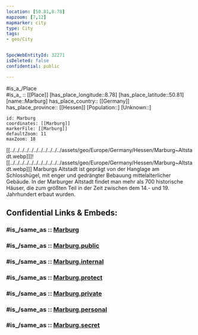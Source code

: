 ```yaml
---
location: [50.81,8.78] 
mapzoom: [7,12] 
mapmarker: city 
type: City
tags:
- geo/City


SpocWebEntityId: 32271
isDeleted: false
confidential: public

---
```

#is_a_/Place  
#is_a_ :: [[Place]] 
[has_place_longitude::8.78] 
[has_place_latitude::50.81] 
[name::Marburg] 
has_place_country:: [[Germany]]  
has_place_province:: [[Hessen]] 
[Population::] 
[Unknown::] 


```leaflet
id: Marburg
coordinates: [[Marburg]] 
markerFile: [[Marburg]] 
defaultZoom: 11 
maxZoom: 18
```

[[../../../../../../../../../../../assets/geo/Europe/Germany/Hessen/Marburg~Altstadt.webp]]]![[../../../../../../../../../../../assets/geo/Europe/Germany/Hessen/Marburg~Altstadt.webp]]]
Marburgs Altstadt ist geprägt von der Hanglage am Schlosshügel, 
mit enger und gedrängter Bebauung mittelalterlicher Gebäude. 
In der Marburger Altstadt findet man mehr als 700 historische Häuser, 
die zum größten Teil in der Zeit zwischen dem 14.- und 19. Jahrhundert erbaut wurden.


## Confidential Links & Embeds: 

### #is_/same_as :: [Marburg](/_Standards/Earth/Continent/Europe/Europe~Central/Germany/Germany~West/Hessen/counties~Hessen/Marburg-Biedenkopf/cities~Marburg-Biedenkopf/Marburg.md) 

### #is_/same_as :: [Marburg.public](/_public/Earth/Continent/Europe/Europe~Central/Germany/Germany~West/Hessen/counties~Hessen/Marburg-Biedenkopf/cities~Marburg-Biedenkopf/Marburg.public.md) 

### #is_/same_as :: [Marburg.internal](/_internal/Earth/Continent/Europe/Europe~Central/Germany/Germany~West/Hessen/counties~Hessen/Marburg-Biedenkopf/cities~Marburg-Biedenkopf/Marburg.internal.md) 

### #is_/same_as :: [Marburg.protect](/_protect/Earth/Continent/Europe/Europe~Central/Germany/Germany~West/Hessen/counties~Hessen/Marburg-Biedenkopf/cities~Marburg-Biedenkopf/Marburg.protect.md) 

### #is_/same_as :: [Marburg.private](/_private/Earth/Continent/Europe/Europe~Central/Germany/Germany~West/Hessen/counties~Hessen/Marburg-Biedenkopf/cities~Marburg-Biedenkopf/Marburg.private.md) 

### #is_/same_as :: [Marburg.personal](/_personal/Earth/Continent/Europe/Europe~Central/Germany/Germany~West/Hessen/counties~Hessen/Marburg-Biedenkopf/cities~Marburg-Biedenkopf/Marburg.personal.md) 

### #is_/same_as :: [Marburg.secret](/_secret/Earth/Continent/Europe/Europe~Central/Germany/Germany~West/Hessen/counties~Hessen/Marburg-Biedenkopf/cities~Marburg-Biedenkopf/Marburg.secret.md)

